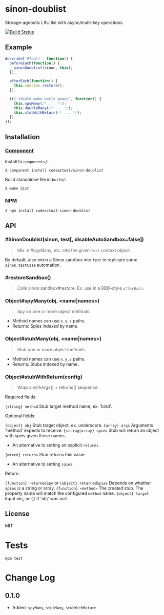 # sinon-doublist

Storage-agnostic LRU list with async/multi-key operations.

[![Build Status](https://travis-ci.org/codeactual/sinon-doublist.png)](https://travis-ci.org/codeactual/sinon-doublist)

## Example

```js
describe('#foo()', function() {
  beforeEach(function() {
    sinonDoublist(sinon, this);
  });

  afterEach(function() {
    this.sandbox.restore();
  });

  it('should make world peace', function() {
    this.spyMany(/* ... */);
    this.doubleMany(/* ... */);
    this.stubWithReturn(/* ... */);
  });
});
```

## Installation

### [Component](https://github.com/component/component)

Install to `components/`:

    $ component install codeactual/sinon-doublist

Build standalone file in `build/`:

    $ make dist

### NPM

    $ npm install codeactual-sinon-doublist

## API

### #SinonDoublist(sinon, test[, disableAutoSandbox=false])

> Mix in #spyMany, etc. into the given `test` context object.

By default, also mixin a Sinon sandbox into `test` to replicate some `sinon.testCase` automation.

### #restoreSandbox()

> Calls sinon.sandbox#restore. Ex. use in a BDD-style `afterEach`.

### Object#spyMany(obj, <name|names>)

> Spy on one or more object methods.

* Method names can use `x.y.z` paths.
* Returns: Spies indexed by name.

### Object#stubMany(obj, <name|names>)

> Stub one or more object methods.

* Method names can use `x.y.z` paths.
* Returns: Stubs indexed by name.

### Object#stubWithReturn(config)

> Wrap a withArgs() + returns() sequence.

Required fields:

`{string} method` Stub target method name, ex. 'bind'.

Optional fields:

`{object} obj` Stub target object, ex. underscore.
`{array} args` Arguments 'method' expects to receive.
`{string|array} spies` Stub will return an object with spies given these names.

* An alternative to setting an explicit `returns`.

`{mixed} returns` Stub returns this value.

* An alternative to setting  `spies`.

Return:

`{function} returnedSpy` or `{object} returnedSpies` Depends on whether `spies` is a string or array.
`{function} <method>` The created stub. The property name will match the configured `method` name.
`{object} target` Input `obj`, or `{}` if 'obj' was null.

## License

  MIT

# Tests

```
npm test
```

# Change Log

## 0.1.0

* Added: `spyMany`, `stubMany`, `stubWithReturn`
